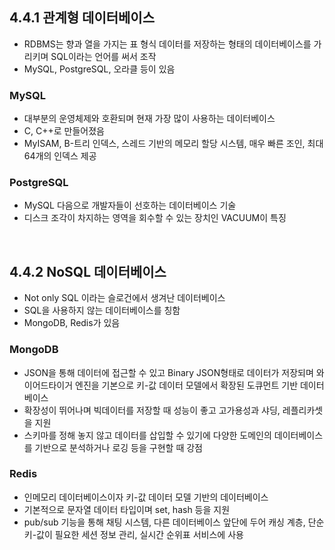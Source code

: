 ## 4.4.1 관계형 데이터베이스
- RDBMS는 향과 열을 가지는 표 형식 데이터를 저장하는 형태의 데이터베이스를 가리키며 SQL이라는 언어를 써서 조작
- MySQL, PostgreSQL, 오라클 등이 있음

### MySQL 
- 대부분의 운영체제와 호환되며 현재 가장 많이 사용하는 데이터베이스
- C, C++로 만들어졌음
- MyISAM, B-트리 인덱스, 스레드 기반의 메모리 할당 시스템, 매우 빠른 조인, 최대 64개의 인덱스 제공

### PostgreSQL
- MySQL 다음으로 개발자들이 선호하는 데이터베이스 기술
- 디스크 조각이 차지하는 영역을 회수할 수 있는 장치인 VACUUM이 특징

<br>

## 4.4.2 NoSQL 데이터베이스
- Not only SQL 이라는 슬로건에서 생겨난 데이터베이스
- SQL을 사용하지 않는 데이터베이스를 칭함
- MongoDB, Redis가 있음

### MongoDB 
- JSON을 통해 데이터에 접근할 수 있고 Binary JSON형태로 데이터가 저장되며 와이어드타이거 엔진을 기본으로 키-값 데이터 모델에서 확장된 도큐먼트 기반 데이터베이스
- 확장성이 뛰어나며 빅데이터를 저장할 때 성능이 좋고 고가용성과 샤딩, 레플리카셋을 지원
- 스키마를 정해 놓지 않고 데이터를 삽입할 수 있기에 다양한 도메인의 데이터베이스를 기반으로 분석하거나 로깅 등을 구현할 때 강점

### Redis
- 인메모리 데이터베이스이자 키-값 데이터 모델 기반의 데이터베이스
- 기본적으로 문자열 데이터 타입이며 set, hash 등을 지원
- pub/sub 기능을 통해 채팅 시스템, 다른 데이터베이스 앞단에 두어 캐싱 계층, 단순 키-값이 필요한 세션 정보 관리, 실시간 순위표 서비스에 사용